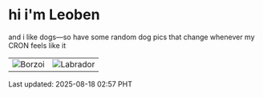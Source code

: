 # hi i'm Leoben

and i like dogs—so have some random dog pics that change whenever my CRON feels like it

|  |  |
|--------|----------|
| ![Borzoi](https://random-dog-vercel.vercel.app/api/random-borzoi?v=1755457068) | ![Labrador](https://random-dog-vercel.vercel.app/api/random-labrador?v=1755457068) |

Last updated: 2025-08-18 02:57 PHT
